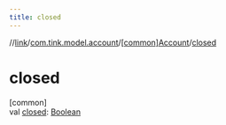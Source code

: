 ```yaml
---
title: closed
---
```

//[link](../../../index.html)/[com.tink.model.account](../index.html)/[[common]Account](index.html)/[closed](closed.html)



# closed



[common]\
val [closed](closed.html): [Boolean](https://kotlinlang.org/api/latest/jvm/stdlib/kotlin/-boolean/index.html)




